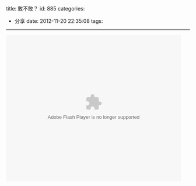 title: 敢不敢？
id: 885
categories:
  - 分享
date: 2012-11-20 22:35:08
tags:
---

<object width="480" height="400" classid="clsid:d27cdb6e-ae6d-11cf-96b8-444553540000" codebase="http://download.macromedia.com/pub/shockwave/cabs/flash/swflash.cab#version=6,0,40,0" align="middle"><param name="src" value="http://player.youku.com/player.php/sid/XNDIyMzcxMzAw/v.swf" /><param name="allowfullscreen" value="true" /><param name="quality" value="high" /><param name="allowscriptaccess" value="always" /><embed width="480" height="400" type="application/x-shockwave-flash" src="http://player.youku.com/player.php/sid/XNDIyMzcxMzAw/v.swf" allowfullscreen="true" quality="high" allowscriptaccess="always" align="middle" /></object>